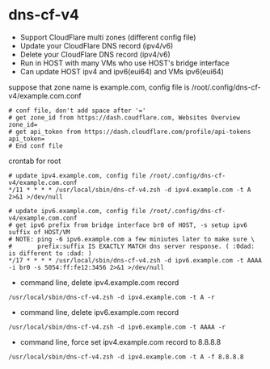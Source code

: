 # dns-cf-v4
- Support CloudFlare multi zones (different config file)
- Update your CloudFlare DNS record (ipv4/v6)
- Delete your CloudFlare DNS record (ipv4/v6)
- Run in HOST with many VMs who use HOST's bridge interface
- Can update HOST ipv4 and ipv6(eui64) and VMs ipv6(eui64)

suppose that zone name is example.com,
config file is /root/.config/dns-cf-v4/example.com.conf
```
# conf file, don't add space after '='
# get zone_id from https://dash.coudflare.com, Websites Overview
zone_id=
# get api_token from https://dash.cloudflare.com/profile/api-tokens
api_token=
# End conf file
```

crontab for root
```
# update ipv4.example.com, config file /root/.config/dns-cf-v4/example.com.conf
*/11 * * * * /usr/local/sbin/dns-cf-v4.zsh -d ipv4.example.com -t A 2>&1 >/dev/null

# update ipv6.example.com, config file /root/.config/dns-cf-v4/example.com.conf
# get ipv6 prefix from bridge interface br0 of HOST, -s setup ipv6 suffix of HOST/VM
# NOTE: ping -6 ipv6.example.com a few miniutes later to make sure \
#       prefix:suffix IS EXACTLY MATCH dns server response. ( :0dad: is different to :dad: )
*/17 * * * * /usr/local/sbin/dns-cf-v4.zsh -d ipv6.example.com -t AAAA -i br0 -s 5054:ff:fe12:3456 2>&1 >/dev/null
```

- command line, delete ipv4.example.com record
```
/usr/local/sbin/dns-cf-v4.zsh -d ipv4.example.com -t A -r
```
- command line, delete ipv6.example.com record
```
/usr/local/sbin/dns-cf-v4.zsh -d ipv6.example.com -t AAAA -r
```
- command line, force set ipv4.example.com record to 8.8.8.8
```
/usr/local/sbin/dns-cf-v4.zsh -d ipv4.example.com -t A -f 8.8.8.8
```

